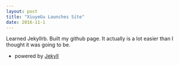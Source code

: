 ```yaml
---
layout: post
title: "XiuyeGu Launches Site"
date: 2016-11-1
---
```


Learned Jekyllrb. Built my github page. It actually is a lot easier than I thought it was going to be.


 - powered by [Jekyll](http://jekyllrb.com)
